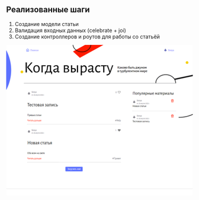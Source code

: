 ## Реализованные шаги
1. Создание модели статьи
2. Валидация входных данных (celebrate + joi)
3. Создание контроллеров и роутов для работы со статьёй


![img.png](img.png)
